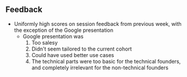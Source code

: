 ## Feedback

- Uniformly high scores on session feedback from previous week, with the exception of the Google presentation
	- Google presentation was
	  1. Too salesy
	  2. Didn't seem tailored to the current cohort
	  3. Could have used better use cases
	  4. The technical parts were too basic for the technical founders, and completely irrelevant for the non-technical founders
